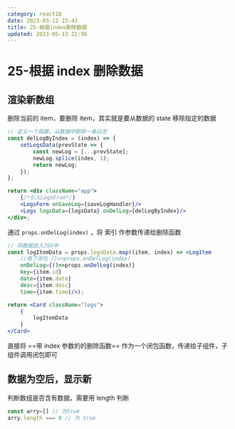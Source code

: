 ```yaml
---
category: react18
date: 2023-03-11 15:43
title: 25-根据index删除数据
updated: 2023-05-13 22:56
---
```


# 25-根据 index 删除数据

## 渲染新数组

删除当前的 item，要删除 item，其实就是要从数据的 state 移除指定的数据

```jsx
// 定义一个函数，从数据中删除一条日志
const delLogByIndex = (index) => {
    setLogsData(prevState => {
        const newLog = [...prevState];
        newLog.splice(index, 1);
        return newLog;
    });
};

return <div className="app">
    {/*引入LogsFrom*/}
    <LogsForm onSaveLog={saveLogHandler}/>
    <Logs logsData={logsData} onDelLog={delLogByIndex}/>
</div>;
```

通过 `props.onDelLog(index)` ，将 索引 作参数传递给删除函数

```jsx
// 将数据放入JSX中
const logItemData = props.logsData.map((item, index) => <LogItem
    //用了闭包 ()=>props.onDelLog(index)
    onDelLog={()=>props.onDelLog(index)}
    key={item.id}
    date={item.date}
    desc={item.desc}
    time={item.time}/>);

return <Card className="logs">
    {
        logItemData
    }
</Card>
```

直接将 ==带 index 参数的的删除函数== 作为一个闭包函数，传递给子组件，子组件调用闭包即可

## 数据为空后，显示新

判断数组是否含有数据，需要用 length 判断

```js
const arry=[] // 为true
arry.length === 0 // 为 true
```